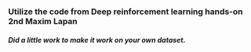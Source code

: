 ### Utilize the code from Deep reinforcement learning hands-on 2nd Maxim Lapan 
##### Did a little work to make it work on your own dataset. 
